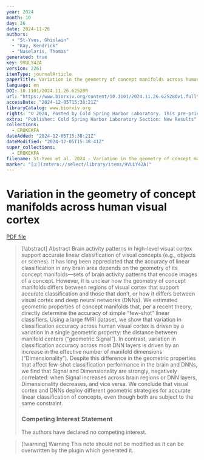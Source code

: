 ```yaml
---
year: 2024
month: 10
day: 26
date: 2024-11-26
authors:
  - "St-Yves, Ghislain"
  - "Kay, Kendrick"
  - "Naselaris, Thomas"
generated: true
key: 9VULY4ZA
version: 2261
itemType: journalArticle
paperTitle: Variation in the geometry of concept manifolds across human visual cortex
language: en
DOI: 10.1101/2024.11.26.625280
url: "https://www.biorxiv.org/content/10.1101/2024.11.26.625280v1.full"
accessDate: "2024-12-05T15:38:21Z"
libraryCatalog: www.biorxiv.org
rights: "© 2024, Posted by Cold Spring Harbor Laboratory. This pre-print is available under a Creative Commons License (Attribution-NoDerivs 4.0 International), CC BY-ND 4.0, as described at http://creativecommons.org/licenses/by-nd/4.0/"
extra: "Publisher: Cold Spring Harbor Laboratory Section: New Results"
collections:
  - ERQKEKFA
dateAdded: "2024-12-05T15:38:21Z"
dateModified: "2024-12-05T15:38:41Z"
super_collections:
  - ERQKEKFA
filename: St-Yves et al. 2024 - Variation in the geometry of concept manifolds across human visual cortex.pdf
marker: "[🇿](zotero://select/library/items/9VULY4ZA)"
---
```

# Variation in the geometry of concept manifolds across human visual cortex

[PDF file](/Papers/PDFs/St-Yves%20et%20al.%202024%20-%20Variation%20in%20the%20geometry%20of%20concept%20manifolds%20across%20human%20visual%20cortex.pdf)

> [!abstract] Abstract
> Brain activity patterns in high-level visual cortex support accurate linear classification of visual concepts (e.g., objects or scenes). It has long been appreciated that the accuracy of linear classification in any brain area depends on the geometry of its concept manifolds—sets of brain activity patterns that encode images of a concept. However, it is unclear how the geometry of concept manifolds differs between regions of visual cortex that support accurate classification and those that don’t, or how it differs between visual cortex and deep neural networks (DNNs). We estimated geometric properties of concept manifolds that, per a recent theory, directly determine the accuracy of simple “few-shot” linear classifiers. Using a large fMRI dataset, we show that variation in classification accuracy across human visual cortex is driven by a variation in a single geometric property: the distance between manifold centers (“geometric Signal”). In contrast, variation in classification accuracy across most DNN layers is driven by an increase in the effective number of manifold dimensions (“Dimensionality”). Despite this difference in the geometric properties that affect few-shot classification performance in the brain and DNNs, we find that Signal and Dimensionality are strongly, negatively correlated: when Signal increases across brain regions or DNN layers, Dimensionality decreases, and vice versa. We conclude that visual cortex and DNNs deploy different geometric strategies for accurate linear classification of concepts, even though both are subject to the same constraint.
> 
> ### Competing Interest Statement
> 
> The authors have declared no competing interest.

>[!warning] Warning
> This note should not be modified as it can be overwritten by the plugin which generated it.

